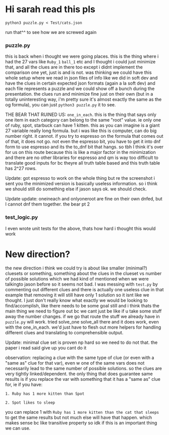 # Hi sarah read this pls
`python3 puzzle.py < Test/cats.json`

run that^^ to see how we are screwed again

### puzzle.py
this is back when i thought we were going places. this is the thing where i had the 27 vars
like `Ruby_1` `ball_1` etc and I thought i could just minimize that, and all the clues are in
there too except i didnt implement the comparison one yet, just is and is not. was thinking we
could have this whole setup where we read in json files of info like we did in soft dev and have
the clues in certain expected json formats (again a la soft dev) and each file represents a
puzzle and we could show off a bunch during the presentation. the clues run
and minimize fine just on their own (but in a totally uninteresting way, i'm pretty sure it's
almost exactly the same as the og formula), you can just `python3 puzzle.py` it to see.

THE BEAR THAT RUINED US: `one_in_each`. this is the thing that says only one item in each category
can belong to the same "root" value. ie only one of ruby, spot, starbuck can have 1 kitten. this
as you can imagine is a giant 27 variable really long formula. but i was like this is computer,
can do big number right. it cannot. if you try to espresso on the formula that comes out of that,
it does not go. not even the espresso bit, you have to get it into dnf form to use espresso and its
the to_dnf bit that hangs. so tbh I think it's over for us on this route because this is like
a major factor in the minimization and there are no other libraries for espresso and qm is
way too difficult to translate good inputs for bc theyre all truth table based and this truth
table has 2^27 rows.

Update: got espresso to work on the whole thing but re the screenshot i sent you the minimized version
is basically useless information. so i think we should still do something else if jason says ok.
we should check.

Update update: oneineach and onlyoneroot are fine on their own dnfed, but I cannot dnf them together.
the bear pt 2

### test_logic.py
I even wrote unit tests for the above, thats how hard i thought this would work


# New direction?
the new direction i think we could try is about like smaller (minimal?) cluesets or something,
something about the clues in the clueset vs number of possible solutions which we had kind of
mentioned when we were talkingto jason before so it seems not bad. I was messing with `test.py`
by commenting out different clues and there is actually one useless clue in that example that
removing it will still have only 1 solution so it isnt like we thought. I just don't really know
what exactly we would be looking to find/accomplish, like there needs to be some goal still
and i think thats the main thing we need to figure out bc we cant just be like if u take some
stuff away the number changes. if we go that route the stuff we already have in `puzzle.py` will
work. tried solve_one solve_all there and it does work, even with the one_in_each. we'd just have
to flesh out more helpers for handling different clues and translating to comprehensible output.

Update: minimal clue set is proven np hard so we need to do not that. the paper i read
said give up you cant do it

observation: replacing a clue with the same type of clue (or even with a "same as" clue for that var),
even w one of the same vars does not necessarily lead to the same number of possible solutions.
so the clues are very tightly linked/dependent. the only thing that does guarantee same results is
if you replace the var with something that it has a "same as" clue for, ie if you have:
```
1. Ruby has 1 more kitten than Spot

2. Spot likes to sleep
```
you can replace 1 with `Ruby has 1 more kitten than the cat that sleeps` to get the same results but
not much else will have that happen. which makes sense bc like transitive property so idk if this
is an important thing we can use.
